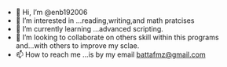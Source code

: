 - 👋 Hi, I’m @enb192006
- 👀 I’m interested in ...reading,writing,and math pratcises
- 🌱 I’m currently learning ...advanced scripting.
- 💞️ I’m looking to collaborate on others skill within this programs and...with others to improve my sclae.
- 📫 How to reach me ...is by my email battafmz@gmail.com

<!---
enb192006/enb192006 is a ✨ special ✨ repository because its `README.md` (this file) appears on your GitHub profile.
You can click the Preview link to take a look at your changes.
--->
